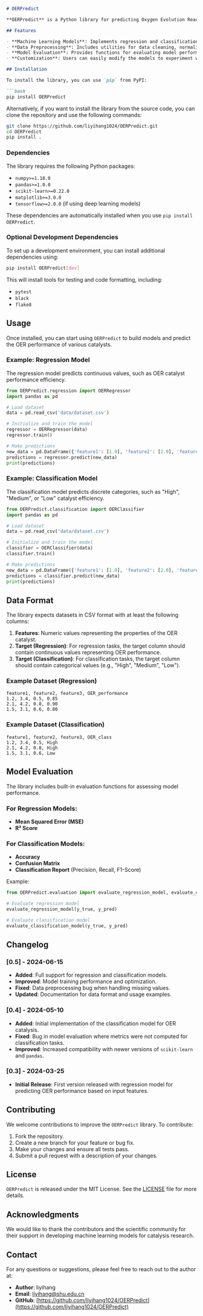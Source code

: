 ````markdown
# OERPredict

**OERPredict** is a Python library for predicting Oxygen Evolution Reaction (OER) catalysis performance using machine learning models. This library provides regression and classification models for OER catalyst performance prediction, allowing researchers and scientists to efficiently analyze and predict the efficiency of various catalysts for energy conversion processes.

## Features

- **Machine Learning Models**: Implements regression and classification models based on `scikit-learn` for predicting OER catalyst performance.
- **Data Preprocessing**: Includes utilities for data cleaning, normalization, and splitting for model training and evaluation.
- **Model Evaluation**: Provides functions for evaluating model performance using common metrics like MSE, R², accuracy, and confusion matrix.
- **Customization**: Users can easily modify the models to experiment with different machine learning algorithms or feature engineering techniques.

## Installation

To install the library, you can use `pip` from PyPI:

```bash
pip install OERPredict
````

Alternatively, if you want to install the library from the source code, you can clone the repository and use the following commands:

```bash
git clone https://github.com/liyihang1024/OERPredict.git
cd OERPredict
pip install .
```

### Dependencies

The library requires the following Python packages:

* `numpy>=1.18.0`
* `pandas>=1.0.0`
* `scikit-learn>=0.22.0`
* `matplotlib>=3.0.0`
* `tensorflow>=2.0.0` (if using deep learning models)

These dependencies are automatically installed when you use `pip install OERPredict`.

### Optional Development Dependencies

To set up a development environment, you can install additional dependencies using:

```bash
pip install OERPredict[dev]
```

This will install tools for testing and code formatting, including:

* `pytest`
* `black`
* `flake8`

## Usage

Once installed, you can start using `OERPredict` to build models and predict the OER performance of various catalysts.

### Example: Regression Model

The regression model predicts continuous values, such as OER catalyst performance efficiency.

```python
from OERPredict.regression import OERRegressor
import pandas as pd

# Load dataset
data = pd.read_csv('data/dataset.csv')

# Initialize and train the model
regressor = OERRegressor(data)
regressor.train()

# Make predictions
new_data = pd.DataFrame({'feature1': [1.0], 'feature2': [2.0], 'feature3': [0.6]})
predictions = regressor.predict(new_data)
print(predictions)
```

### Example: Classification Model

The classification model predicts discrete categories, such as "High", "Medium", or "Low" catalyst efficiency.

```python
from OERPredict.classification import OERClassifier
import pandas as pd

# Load dataset
data = pd.read_csv('data/dataset.csv')

# Initialize and train the model
classifier = OERClassifier(data)
classifier.train()

# Make predictions
new_data = pd.DataFrame({'feature1': [1.0], 'feature2': [2.0], 'feature3': [0.6]})
predictions = classifier.predict(new_data)
print(predictions)
```

## Data Format

The library expects datasets in CSV format with at least the following columns:

1. **Features**: Numeric values representing the properties of the OER catalyst.
2. **Target (Regression)**: For regression tasks, the target column should contain continuous values representing OER performance.
3. **Target (Classification)**: For classification tasks, the target column should contain categorical values (e.g., "High", "Medium", "Low").

### Example Dataset (Regression)

```csv
feature1, feature2, feature3, OER_performance
1.2, 3.4, 0.5, 0.85
2.1, 4.2, 0.8, 0.90
1.5, 3.1, 0.6, 0.80
```

### Example Dataset (Classification)

```csv
feature1, feature2, feature3, OER_class
1.2, 3.4, 0.5, High
2.1, 4.2, 0.8, High
1.5, 3.1, 0.6, Low
```

## Model Evaluation

The library includes built-in evaluation functions for assessing model performance.

### For Regression Models:

* **Mean Squared Error (MSE)**
* **R² Score**

### For Classification Models:

* **Accuracy**
* **Confusion Matrix**
* **Classification Report** (Precision, Recall, F1-Score)

Example:

```python
from OERPredict.evaluation import evaluate_regression_model, evaluate_classification_model

# Evaluate regression model
evaluate_regression_model(y_true, y_pred)

# Evaluate classification model
evaluate_classification_model(y_true, y_pred)
```

## Changelog

### \[0.5] - 2024-06-15

* **Added**: Full support for regression and classification models.
* **Improved**: Model training performance and optimization.
* **Fixed**: Data preprocessing bug when handling missing values.
* **Updated**: Documentation for data format and usage examples.

### \[0.4] - 2024-05-10

* **Added**: Initial implementation of the classification model for OER catalysis.
* **Fixed**: Bug in model evaluation where metrics were not computed for classification tasks.
* **Improved**: Increased compatibility with newer versions of `scikit-learn` and `pandas`.

### \[0.3] - 2024-03-25

* **Initial Release**: First version released with regression model for predicting OER performance based on input features.

## Contributing

We welcome contributions to improve the `OERPredict` library. To contribute:

1. Fork the repository.
2. Create a new branch for your feature or bug fix.
3. Make your changes and ensure all tests pass.
4. Submit a pull request with a description of your changes.

## License

`OERPredict` is released under the MIT License. See the [LICENSE](LICENSE) file for more details.

## Acknowledgments

We would like to thank the contributors and the scientific community for their support in developing machine learning models for catalysis research.

## Contact

For any questions or suggestions, please feel free to reach out to the author at:

* **Author**: liyihang
* **Email**: [liyihang@shu.edu.cn](mailto:liyihang@shu.edu.cn)
* **GitHub**: [https://github.com/liyihang1024/OERPredict](https://github.com/liyihang1024/OERPredict)
